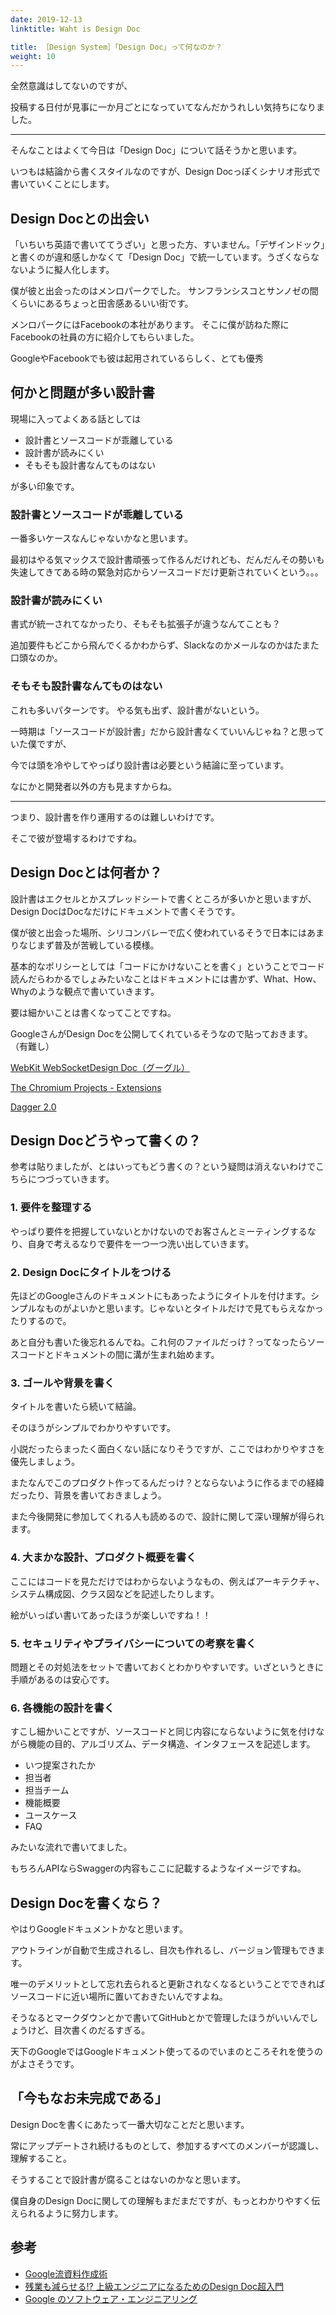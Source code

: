 ```yaml
---
date: 2019-12-13
linktitle: Waht is Design Doc

title: ［Design System］「Design Doc」って何なのか？
weight: 10
---
```


全然意識はしてないのですが、

投稿する日付が見事に一か月ごとになっていてなんだかうれしい気持ちになりました。

---

そんなことはよくて今日は「Design Doc」について話そうかと思います。

いつもは結論から書くスタイルなのですが、Design Docっぽくシナリオ形式で書いていくことにします。

## Design Docとの出会い

「いちいち英語で書いててうざい」と思った方、すいません。「デザインドック」と書くのが違和感しかなくて「Design Doc」で統一しています。うざくならなないように擬人化します。

僕が彼と出会ったのはメンロパークでした。
サンフランシスコとサンノゼの間くらいにあるちょっと田舎感あるいい街です。

メンロパークにはFacebookの本社があります。
そこに僕が訪ねた際にFacebookの社員の方に紹介してもらいました。

GoogleやFacebookでも彼は起用されているらしく、とても優秀

## 何かと問題が多い設計書

現場に入ってよくある話としては

- 設計書とソースコードが乖離している
- 設計書が読みにくい
- そもそも設計書なんてものはない

が多い印象です。

### 設計書とソースコードが乖離している

一番多いケースなんじゃないかなと思います。

最初はやる気マックスで設計書頑張って作るんだけれども、だんだんその勢いも失速してきてある時の緊急対応からソースコードだけ更新されていくという。。。

### 設計書が読みにくい

書式が統一されてなかったり、そもそも拡張子が違うなんてことも？

追加要件もどこから飛んでくるかわからず、Slackなのかメールなのかはたまた口頭なのか。

### そもそも設計書なんてものはない

これも多いパターンです。
やる気も出ず、設計書がないという。

一時期は「ソースコードが設計書」だから設計書なくていいんじゃね？と思っていた僕ですが、

今では頭を冷やしてやっぱり設計書は必要という結論に至っています。

なにかと開発者以外の方も見ますからね。

---

つまり、設計書を作り運用するのは難しいわけです。

そこで彼が登場するわけですね。

## Design Docとは何者か？

設計書はエクセルとかスプレッドシートで書くところが多いかと思いますが、Design DocはDocなだけにドキュメントで書くそうです。

僕が彼と出会った場所、シリコンバレーで広く使われているそうで日本にはあまりなじまず普及が苦戦している模様。

基本的なポリシーとしては「コードにかけないことを書く」ということでコード読んだらわかるでしょみたいなことはドキュメントには書かず、What、How、Whyのような観点で書いていきます。

要は細かいことは書くなってことですね。

GoogleさんがDesign Docを公開してくれているそうなので貼っておきます。（有難し）

[WebKit WebSocketDesign Doc（グーグル）](https://docs.google.com/document/d/1s1ryja1V8dDotMK2WBGT2wnwchZ_x7Tag2L3OZfn5Po/preview)

[The Chromium Projects - Extensions](http://dev.chromium.org/developers/design-documents/extensions)

[Dagger 2.0
](https://docs.google.com/document/d/1fwg-NsMKYtYxeEWe82rISIHjNrtdqonfiHgp8-PQ7m8/edit#)

## Design Docどうやって書くの？

参考は貼りましたが、とはいってもどう書くの？という疑問は消えないわけでこちらにつづっていきます。


### 1. 要件を整理する

やっぱり要件を把握していないとかけないのでお客さんとミーティングするなり、自身で考えるなりで要件を一つ一つ洗い出していきます。

### 2. Design Docにタイトルをつける

先ほどのGoogleさんのドキュメントにもあったようにタイトルを付けます。シンプルなものがよいかと思います。じゃないとタイトルだけで見てもらえなかったりするので。

あと自分も書いた後忘れるんでね。これ何のファイルだっけ？ってなったらソースコードとドキュメントの間に溝が生まれ始めます。

### 3. ゴールや背景を書く

タイトルを書いたら続いて結論。

そのほうがシンプルでわかりやすいです。

小説だったらまったく面白くない話になりそうですが、ここではわかりやすさを優先しましょう。

またなんでこのプロダクト作ってるんだっけ？とならないように作るまでの経緯だったり、背景を書いておきましょう。

また今後開発に参加してくれる人も読めるので、設計に関して深い理解が得られます。

### 4. 大まかな設計、プロダクト概要を書く

ここにはコードを見ただけではわからないようなもの、例えばアーキテクチャ、システム構成図、クラス図などを記述したりします。

絵がいっぱい書いてあったほうが楽しいですね！！

### 5. セキュリティやプライバシーについての考察を書く

問題とその対処法をセットで書いておくとわかりやすいです。いざというときに手順があるのは安心です。

### 6. 各機能の設計を書く

すこし細かいことですが、ソースコードと同じ内容にならないように気を付けながら機能の目的、アルゴリズム、データ構造、インタフェースを記述します。

- いつ提案されたか
- 担当者
- 担当チーム
- 機能概要
- ユースケース
- FAQ

みたいな流れで書いてました。

もちろんAPIならSwaggerの内容もここに記載するようなイメージですね。

## Design Docを書くなら？

やはりGoogleドキュメントかなと思います。

アウトラインが自動で生成されるし、目次も作れるし、バージョン管理もできます。

唯一のデメリットとして忘れ去られると更新されなくなるということでできればソースコードに近い場所に置いておきたいんですよね。

そうなるとマークダウンとかで書いてGitHubとかで管理したほうがいいんでしょうけど、目次書くのだるすぎる。

天下のGoogleではGoogleドキュメント使ってるのでいまのところそれを使うのがよさそうです。

## 「今もなお未完成である」

Design Docを書くにあたって一番大切なことだと思います。

常にアップデートされ続けるものとして、参加するすべてのメンバーが認識し、理解すること。

そうすることで設計書が腐ることはないのかなと思います。

僕自身のDesign Docに関しての理解もまだまだですが、もっとわかりやすく伝えられるように努力します。

## 参考

- [Google流資料作成術](https://www.amazon.co.jp/exec/obidos/ASIN/4534054726/31415q2-22/)
- [残業も減らせる!? 上級エンジニアになるためのDesign Doc超入門](https://www.atmarkit.co.jp/ait/articles/1606/21/news016_2.html)
- [Google のソフトウェア・エンジニアリング](http://blog.livedoor.jp/heitatta/archives/54439839.html)